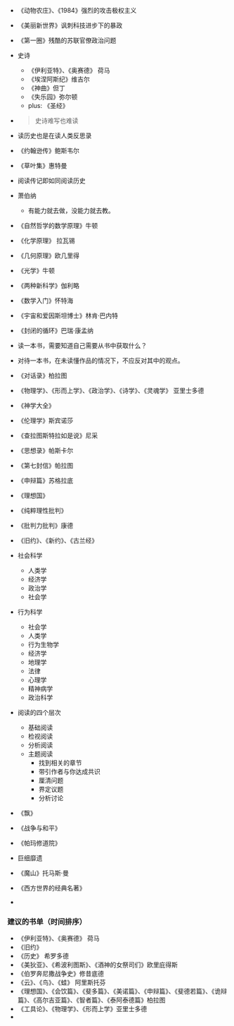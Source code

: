 



* 《动物农庄》、《1984》强烈的攻击极权主义

* 《美丽新世界》讽刺科技进步下的暴政

* 《第一圈》残酷的苏联官僚政治问题

* 史诗

  * 《伊利亚特》、《奥赛德》 荷马
  * 《埃涅阿斯纪》维吉尔
  * 《神曲》但丁
  * 《失乐园》弥尔顿
  * plus: 《圣经》 

* > 史诗难写也难读

* 读历史也是在读人类反思录
* 《约翰逊传》鲍斯韦尔
* 《草叶集》惠特曼
* 阅读传记即如同阅读历史
* 萧伯纳
  
  * 有能力就去做，没能力就去教。
* 《自然哲学的数学原理》牛顿
* 《化学原理》 拉瓦锡
* 《几何原理》欧几里得
* 《光学》牛顿
* 《两种新科学》伽利略
* 《数学入门》怀特海
* 《宇宙和爱因斯坦博士》林肯·巴内特
* 《封闭的循环》巴瑞·康孟纳
* 读一本书，需要知道自己需要从书中获取什么？
* 对待一本书，在未读懂作品的情况下，不应反对其中的观点。
* 《对话录》柏拉图
* 《物理学》、《形而上学》、《政治学》、《诗学》、《灵魂学》 亚里士多德
* 《神学大全》
* 《伦理学》斯宾诺莎
* 《查拉图斯特拉如是说》尼采
* 《思想录》帕斯卡尔
* 《第七封信》帕拉图
* 《申辩篇》苏格拉底
* 《理想国》
* 《纯粹理性批判》
* 《批判力批判》康德
* 《旧约》、《新约》、《古兰经》
* 社会科学
  * 人类学
  * 经济学
  * 政治学
  * 社会学
* 行为科学
  * 社会学
  * 人类学
  * 行为生物学
  * 经济学
  * 地理学
  * 法律
  * 心理学
  * 精神病学
  * 政治科学
* 阅读的四个层次
  * 基础阅读
  * 检视阅读
  * 分析阅读
  * 主题阅读
    * 找到相关的章节
    * 带引作者与你达成共识
    * 厘清问题
    * 界定议题
    * 分析讨论
* 《飘》
* 《战争与和平》
* 《帕玛修道院》
* 巨细靡遗
* 《魔山》托马斯·曼

* 《西方世界的经典名著》
* 

### 建议的书单（时间排序）

* 《伊利亚特》、《奥赛德》 荷马
* 《旧约》
* 《历史》 希罗多德
* 《美狄亚》、《希波利图斯》、《酒神的女祭司们》欧里庇得斯
* 《伯罗奔尼撒战争史》修昔底德
* 《云》、《鸟》、《蛙》 阿里斯托芬
* 《理想国》、《会饮篇》、《斐多篇》、《美诺篇》、《申辩篇》、《斐德若篇》、《诡辩篇》、《高尔吉亚篇》、《智者篇》、《泰阿泰德篇》柏拉图
* 《工具论》、《物理学》、《形而上学》亚里士多德
* 

